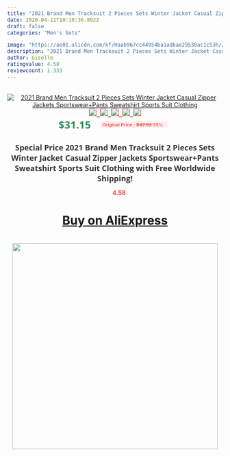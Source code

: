 ```yaml
---
title: "2021 Brand Men Tracksuit 2 Pieces Sets Winter Jacket Casual Zipper Jackets Sportswear+Pants Sweatshirt Sports Suit Clothing"
date: 2020-04-11T10:10:36.892Z
draft: false
categories: "Men's Sets"

image: "https://ae01.alicdn.com/kf/Haab967cc44954ba1adbae29530ac1c53h/2021-Brand-Men-Tracksuit-2-Pieces-Sets-Winter-Jacket-Casual-Zipper-Jackets-Sportswear-Pants-Sweatshirt-Sports.jpg"
description: "2021 Brand Men Tracksuit 2 Pieces Sets Winter Jacket Casual Zipper Jackets Sportswear+Pants Sweatshirt Sports Suit Clothing"
author: Giselle
ratingvalue: 4.58
reviewcount: 1.333
---
```

<br>
<div style="text-align: center;">
<a href="https://s.click.aliexpress.com/e/_AXMS2p" target="_blank" rel="nofollow noopener noreferrer"><img alt="2021 Brand Men Tracksuit 2 Pieces Sets Winter Jacket Casual Zipper Jackets Sportswear+Pants Sweatshirt Sports Suit Clothing" class="magnifier-image" src="https://ae01.alicdn.com/kf/Haab967cc44954ba1adbae29530ac1c53h/2021-Brand-Men-Tracksuit-2-Pieces-Sets-Winter-Jacket-Casual-Zipper-Jackets-Sportswear-Pants-Sweatshirt-Sports.jpg_640x640.jpg">
<br>
<img style="border:1px solid salmon" src="https://ae01.alicdn.com/kf/Haab967cc44954ba1adbae29530ac1c53h/2021-Brand-Men-Tracksuit-2-Pieces-Sets-Winter-Jacket-Casual-Zipper-Jackets-Sportswear-Pants-Sweatshirt-Sports.jpg_120x120.jpg">&nbsp;&nbsp;<img style="border:1px solid salmon" src="https://ae01.alicdn.com/kf/Heeaa7cc62d78460bae7300ccf14d20ef3/2021-Brand-Men-Tracksuit-2-Pieces-Sets-Winter-Jacket-Casual-Zipper-Jackets-Sportswear-Pants-Sweatshirt-Sports.jpg_120x120.jpg">&nbsp;&nbsp;<img style="border:1px solid salmon" src="https://ae01.alicdn.com/kf/H964aac8bf8c04ba7af7e52c43189ddfda/2021-Brand-Men-Tracksuit-2-Pieces-Sets-Winter-Jacket-Casual-Zipper-Jackets-Sportswear-Pants-Sweatshirt-Sports.jpg_120x120.jpg">&nbsp;&nbsp;<img style="border:1px solid salmon" src="https://ae01.alicdn.com/kf/H55300ffab68449a8ada93751acd0c466G/2021-Brand-Men-Tracksuit-2-Pieces-Sets-Winter-Jacket-Casual-Zipper-Jackets-Sportswear-Pants-Sweatshirt-Sports.jpg_120x120.jpg">&nbsp;&nbsp;<img style="border:1px solid salmon" src="https://ae01.alicdn.com/kf/H32bb83f5ed584f41b6414fbb334118f8a/2021-Brand-Men-Tracksuit-2-Pieces-Sets-Winter-Jacket-Casual-Zipper-Jackets-Sportswear-Pants-Sweatshirt-Sports.jpg_120x120.jpg"></a></div><br0>
<div style="text-align: center;"><span style="background-color: white; border: 0px; box-sizing: border-box; color: seagreen; display: inline-block; font-family: &quot;open sans&quot; , &quot;arial&quot; , &quot;helvetica&quot; , sans-serif , &quot;heiti&quot;; font-size: 24px; font-stretch: inherit; font-weight: 700; line-height: inherit; margin: 0px 10px 0px 0px; padding: 0px; vertical-align: middle;">$31.15 </span>
<span style="background: rgb(255 , 241 , 241); border-radius: 3px; border: 0px; box-sizing: border-box; color: #ff4747; display: inline-block; font-family: inherit; font-size: 12px; font-stretch: inherit; font-style: inherit; font-variant: inherit; font-weight: 600; line-height: inherit; margin: 0px; padding: 2px 5px; transform: scale(0.9); vertical-align: middle;">Original Price : <b style="text-decoration: line-through;">$47.92 </b> 35%&nbsp;&nbsp;</span></div>
<h1 style="color: #333333; display: inline-block; font-family: &quot;open sans&quot; , &quot;arial&quot; , &quot;helvetica&quot; , sans-serif , &quot;heiti&quot;; font-size: 18px; font-stretch: inherit; font-weight: 700; text-align: center;">Special Price 2021 Brand Men Tracksuit 2 Pieces Sets Winter Jacket Casual Zipper Jackets Sportswear+Pants Sweatshirt Sports Suit Clothing with Free Worldwide Shipping!</h1>
<div style="color: #ff4747; text-align: center;">
<img src="https://4.bp.blogspot.com/-M0ZcTcb-5uY/XleCXlxnR4I/AAAAAAAAAEc/OrjgMkXV1oMQFaCRZj5HQwOCBcu3w1FegCPcBGAYYCw/s1600/star.png" style="height: 15px;">&nbsp;<b>4.58</b></div>
<div class="button_cont" align="center"><a class="buynow_a" href="https://s.click.aliexpress.com/e/_AXMS2p" target="_blank" rel="nofollow noopener noreferrer"><H1>Buy on AliExpress</H1></a></div><br>
<div class="separator" style="clear: both; text-align: center;">
<img src="https://lh3.googleusercontent.com/-pTy5HemUv9M/XlePHvY0dAI/AAAAAAAAAE4/0nX5iRUoIWY8eMW9Dpxeirr157OZliDIgCLcBGAsYHQ/s1600/badge.gif" width="480">
</div>
